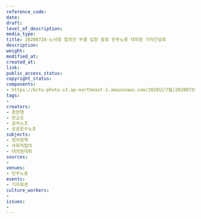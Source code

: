 ```yaml
---
reference_code: 
date: 
draft: 
level_of_description: 
media_type: 
title: 20200720-노사정 합의안 부결 입장 발표 민주노총 대의원 기자간담회
description: 
weight: 
modified_at: 
created_at: 
link: 
public_access_status: 
copyright_status: 
components:
- https://kctu-photo.s3.ap-northeast-2.amazonaws.com/2020년/7월/20200720-노사정+합의안+부결+입장+발표+민주노총+대의원+기자간담회/P7201150.jpg
tags:
- 
creators:
- 총연맹
- 전교조
- 금속노조
- 공공운수노조
subjects:
- 정치정책
- 사회적합의
- 대의원대회
sources:
- 
venues:
- 민주노총
events:
- 기자회견
culture_workers:
- 
issues:
- 
---
```

